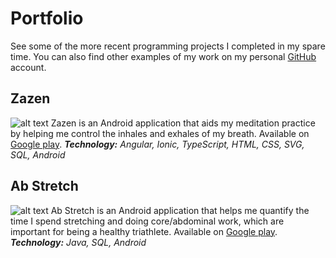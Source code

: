 # Portfolio
See some of the more recent programming projects I completed in my spare time. You can also find other examples of my work on my personal [GitHub](https://github.com/abfisher0417) account.

## Zazen
![alt text](http://andrewfisher.me/assets/images/zazen_image.png "Zazen")
Zazen is an Android application that aids my meditation practice by helping me control the inhales and exhales of my breath. Available on [Google play]().
*__Technology:__ Angular, Ionic, TypeScript, HTML, CSS, SVG, SQL, Android* 

## Ab Stretch
![alt text](http://andrewfisher.me/assets/images/abstretch_image.jpg "Ab Stretch")
Ab Stretch is an Android application that helps me quantify the time I spend stretching and doing core/abdominal work, which are important for being a healthy triathlete. Available on [Google play](https://play.google.com/store/apps/details?id=com.andrewfisher.abstretch).
*__Technology:__ Java, SQL, Android* 